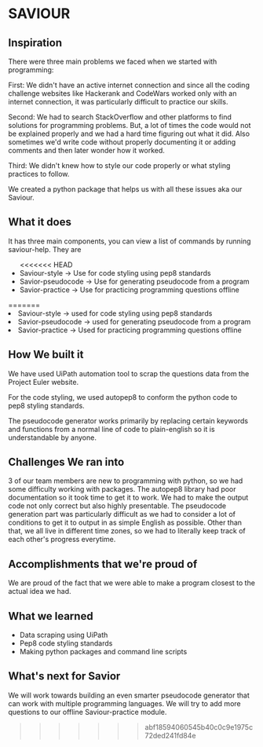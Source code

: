 # SAVIOUR

## Inspiration

There were three main problems we faced when we started with programming: 

First: We didn't have an active internet connection and since all the coding challenge websites like Hackerank and CodeWars worked only with an internet connection, it was particularly difficult to practice our skills. 

Second: We had to search StackOverflow and other platforms to find solutions for programming problems. But, a lot of times the code would not be explained properly and we had a hard time figuring out what it did. Also sometimes we'd write code without properly documenting it or adding comments and then later wonder how it worked.

Third: We didn't knew how to style our code properly or what styling practices to follow. 

We created a python package that helps us with all these issues aka our Saviour.

## What it does
It has three main components, you can view a list of commands by running saviour-help. They are 
<ul>
<<<<<<< HEAD
<li>Saviour-style -> Use for code styling using pep8 standards</li>
<li>Savior-pseudocode -> Use for generating pseudocode from a program</li>
<li>Savior-practice -> Use for practicing programming questions offline</li>
</ul>
=======
<li>Saviour-style -> used for code styling using pep8 standards</li>
<li>Savior-pseudocode -> used for generating pseudocode from a program</li>
<li>Savior-practice -> Used for practicing programming questions offline</li>
</ul>

## How We built it
We have used UiPath automation tool to scrap the questions data from the Project Euler website.

For the code styling, we used autopep8 to conform the python code to pep8 styling standards. 

The pseudocode generator works primarily by replacing certain keywords and functions from a normal line of code to plain-english so it is understandable by anyone.

## Challenges We ran into
3 of our team members are new to programming with python, so we had some difficulty working with packages.
The autopep8 library had poor documentation so it took time to get it to work. We had to make the output code not only correct but also highly presentable.
The pseudocode generation part was particularly difficult as we had to consider a lot of conditions to get it to output in as simple English as possible.
Other than that, we all live in different time zones, so we had to literally keep track of each other's progress everytime.

## Accomplishments that we're proud of
We are proud of the fact that we were able to make a program closest to the actual idea we had. 

## What we learned
+ Data scraping using UiPath
+ Pep8 code styling standards
+ Making python packages and command line scripts

## What's next for Savior
We will work towards building an even smarter pseudocode generator that can work with multiple programming languages. We will try to add more questions to our offline Saviour-practice module.
>>>>>>> abf18594060545b40c0c9e1975c72ded241fd84e

